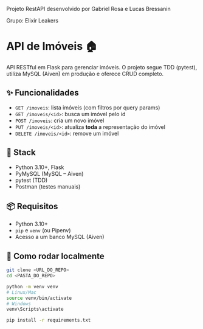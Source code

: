 Projeto RestAPI desenvolvido por Gabriel Rosa e Lucas Bressanin

Grupo: Elixir Leakers

# API de Imóveis 🏠

API RESTful em Flask para gerenciar imóveis. O projeto segue TDD (pytest), utiliza MySQL (Aiven) em produção e oferece CRUD completo.

## ✨ Funcionalidades

- `GET /imoveis`: lista imóveis (com filtros por query params)
- `GET /imoveis/<id>`: busca um imóvel pelo id
- `POST /imoveis`: cria um novo imóvel
- `PUT /imoveis/<id>`: atualiza **toda** a representação do imóvel
- `DELETE /imoveis/<id>`: remove um imóvel

## 🧰 Stack

- Python 3.10+, Flask
- PyMySQL (MySQL – Aiven)
- pytest (TDD)
- Postman (testes manuais)

## 📦 Requisitos

- Python 3.10+
- `pip` e `venv` (ou Pipenv)
- Acesso a um banco MySQL (Aiven)

## 🚀 Como rodar localmente

```bash
git clone <URL_DO_REPO>
cd <PASTA_DO_REPO>

python -m venv venv
# Linux/Mac
source venv/bin/activate
# Windows
venv\Scripts\activate

pip install -r requirements.txt
